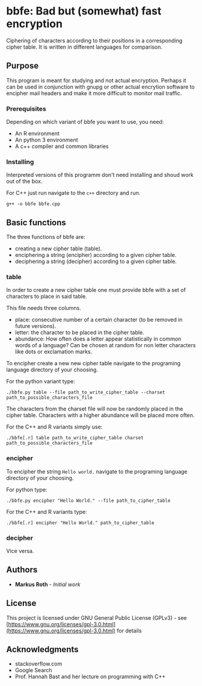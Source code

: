 # bbfe: Bad but (somewhat) fast encryption

Ciphering of characters according to their positions in a corresponding cipher table.
It is written in different languages for comparison.

## Purpose

This program is meant for studying and not actual encryption.
Perhaps it can be used in conjunction with gnupg or other actual encrytion software to encipher mail headers and make it more difficult to monitor mail traffic.

### Prerequisites

Depending on which variant of bbfe you want to use, you need:

* An R environment
* An python 3 environment
* A c++ compiler and common libraries


### Installing

Interpreted versions of this programm don't need installing and shoud work out of the box.

For C++ just run navigate to the ````c++```` directory and run.

```
g++ -o bbfe bbfe.cpp
```

## Basic functions

The three functions of bbfe are:

* creating a new cipher table (table).
* enciphering a string (encipher) according to a given cipher table.
* deciphering a string (decipher) according to a given cipher table.

### table

In order to create a new cipher table one must provide bbfe with a set of characters to place in said table.

This file needs three columns.

* place: consecutive number of a certain character (to be removed in future versions). 
* letter: the character to be placed in the cipher table.
* abundance: How often does a letter appear statistically in common words of a language? Can be chosen at random for non letter characters like dots or exclamation marks. 

To encipher create a new new cipher table navigate to the programing language directory of your choosing.

For the python variant type:

```
./bbfe.py table --file path_to_write_cipher_table --charset path_to_possible_characters_file
```

The characters from the charset file will now be randomly placed in the cipher table.
Characters with a higher abundance will be placed more often.

For the C++ and R variants simply use:

```
./bbfe[.r] table path_to_write_cipher_table charset path_to_possible_characters_file
```

### encipher

To encipher the string ````Hello world.```` navigate to the programing language directory of your choosing.

For python type:

```
./bbfe.py encipher "Hello World." --file path_to_cipher_table
```

For the C++ and R variants type:

```
./bbfe[.r] encipher "Hello World." path_to_cipher_table
```

### decipher

Vice versa.



## Authors

* **Markus Roth** - *Initial work*


## License

This project is licensed under GNU General Public License (GPLv3) - see [https://www.gnu.org/licenses/gpl-3.0.html](https://www.gnu.org/licenses/gpl-3.0.html) for details

## Acknowledgments

* stackoverflow.com
* Google Search
* Prof. Hannah Bast and her lecture on programming with C++

